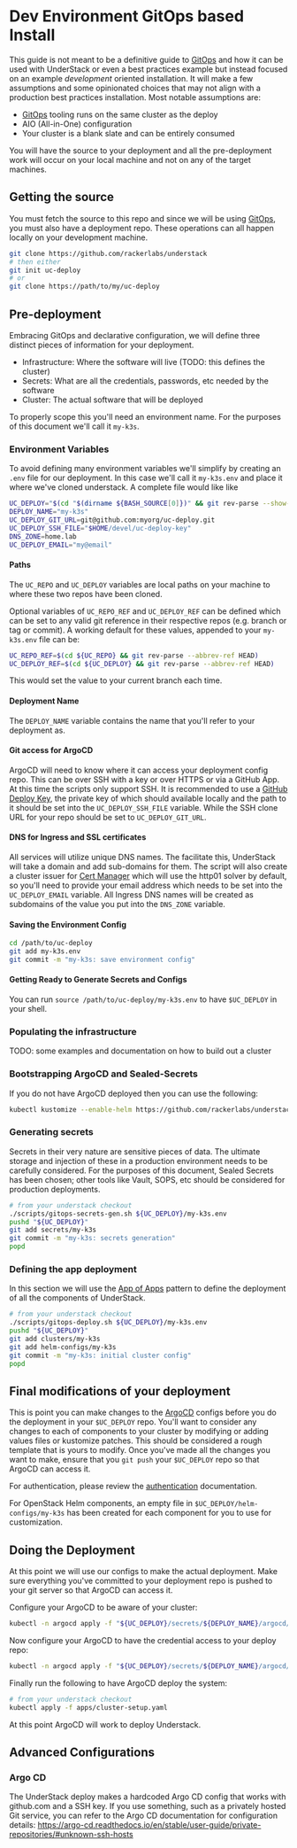# Dev Environment GitOps based Install

This guide is not meant to be a definitive guide to [GitOps][gitops] and
how it can be used with UnderStack or even a best practices example
but instead focused on an example _development_ oriented installation.
It will make a few assumptions and some opinionated choices that may
not align with a production best practices installation.
Most notable assumptions are:

- [GitOps][gitops] tooling runs on the same cluster as the deploy
- AIO (All-in-One) configuration
- Your cluster is a blank slate and can be entirely consumed

You will have the source to your deployment and all the pre-deployment
work will occur on your local machine and not on any of the target
machines.

## Getting the source

You must fetch the source to this repo and since we will be using
[GitOps][gitops], you must also have a deployment repo. These
operations can all happen locally on your development machine.

```bash
git clone https://github.com/rackerlabs/understack
# then either
git init uc-deploy
# or
git clone https://path/to/my/uc-deploy
```

## Pre-deployment

Embracing GitOps and declarative configuration, we will define three
distinct pieces of information for your deployment.

- Infrastructure: Where the software will live (TODO: this defines the cluster)
- Secrets: What are all the credentials, passwords, etc needed by the software
- Cluster: The actual software that will be deployed

To properly scope this you'll need an environment name. For the
purposes of this document we'll call it `my-k3s`.

### Environment Variables

To avoid defining many environment variables we'll simplify by creating an
`.env` file for our deployment. In this case we'll call it `my-k3s.env` and
place it where we've cloned understack. A complete file would like like

```bash title="/path/to/uc-deploy/my-k3s.env"
UC_DEPLOY="$(cd "$(dirname ${BASH_SOURCE[0]})" && git rev-parse --show-toplevel)"
DEPLOY_NAME="my-k3s"
UC_DEPLOY_GIT_URL=git@github.com:myorg/uc-deploy.git
UC_DEPLOY_SSH_FILE="$HOME/devel/uc-deploy-key"
DNS_ZONE=home.lab
UC_DEPLOY_EMAIL="my@email"
```

#### Paths

The `UC_REPO` and `UC_DEPLOY` variables are local paths on your machine to where
these two repos have been cloned.

Optional variables of `UC_REPO_REF` and `UC_DEPLOY_REF` can be defined which
can be set to any valid git reference in their respective repos (e.g. branch or tag or commit).
A working default for these values, appended to your `my-k3s.env` file can be:

```bash
UC_REPO_REF=$(cd ${UC_REPO} && git rev-parse --abbrev-ref HEAD)
UC_DEPLOY_REF=$(cd ${UC_DEPLOY} && git rev-parse --abbrev-ref HEAD)
```

This would set the value to your current branch each time.

#### Deployment Name

The `DEPLOY_NAME` variable contains the name that you'll refer to your
deployment as.

#### Git access for ArgoCD

ArgoCD will need to know where it can access your deployment config
repo. This can be over SSH with a key or over HTTPS or via a GitHub App.
At this time the scripts only support SSH. It is recommended to
use a [GitHub Deploy Key][gh-deploy-keys], the private key of which
should available locally and the path to it should be set into the
`UC_DEPLOY_SSH_FILE` variable. While the SSH clone URL for your repo
should be set to `UC_DEPLOY_GIT_URL`.

#### DNS for Ingress and SSL certificates

All services will utilize unique DNS names. The facilitate this, UnderStack
will take a domain and add sub-domains for them. The script will also create
a cluster issuer for [Cert Manager](https://cert-manager.io) which will use
the http01 solver by default, so you'll need to provide your email address
which needs to be set into the `UC_DEPLOY_EMAIL` variable.
All Ingress DNS names will be created as subdomains of the value you put
into the `DNS_ZONE` variable.

#### Saving the Environment Config

```bash
cd /path/to/uc-deploy
git add my-k3s.env
git commit -m "my-k3s: save environment config"
```

#### Getting Ready to Generate Secrets and Configs

You can run `source /path/to/uc-deploy/my-k3s.env` to have `$UC_DEPLOY` in
your shell.

### Populating the infrastructure

TODO: some examples and documentation on how to build out a cluster

### Bootstrapping ArgoCD and Sealed-Secrets

If you do not have ArgoCD deployed then you can use the following:

```bash
kubectl kustomize --enable-helm https://github.com/rackerlabs/understack/bootstrap/ | kubectl apply -f -
```

### Generating secrets

Secrets in their very nature are sensitive pieces of data. The ultimate
storage and injection of these in a production environment needs to be
carefully considered. For the purposes of this document, Sealed Secrets
has been chosen; other tools like Vault, SOPS, etc should be considered
for production deployments.

```bash
# from your understack checkout
./scripts/gitops-secrets-gen.sh ${UC_DEPLOY}/my-k3s.env
pushd "${UC_DEPLOY}"
git add secrets/my-k3s
git commit -m "my-k3s: secrets generation"
popd
```

### Defining the app deployment

In this section we will use the [App of Apps][app-of-apps] pattern to define
the deployment of all the components of UnderStack.

```bash
# from your understack checkout
./scripts/gitops-deploy.sh ${UC_DEPLOY}/my-k3s.env
pushd "${UC_DEPLOY}"
git add clusters/my-k3s
git add helm-configs/my-k3s
git commit -m "my-k3s: initial cluster config"
popd
```

## Final modifications of your deployment

This is point you can make changes to the [ArgoCD][argocd] configs before
you do the deployment in your `$UC_DEPLOY` repo. You'll want to consider
any changes to each of components to your cluster by modifying or adding
values files or kustomize patches. This should be considered a rough template
that is yours to modify. Once you've made all the changes you want to make,
ensure that you `git push` your `$UC_DEPLOY` repo so that ArgoCD can access it.

For authentication, please review the [authentication](auth.md) documentation.

For OpenStack Helm components, an empty file in `$UC_DEPLOY/helm-configs/my-k3s`
has been created for each component for you to use for customization.

## Doing the Deployment

At this point we will use our configs to make the actual deployment.
Make sure everything you've committed to your deployment repo is pushed
to your git server so that ArgoCD can access it.

Configure your ArgoCD to be aware of your cluster:

```bash
kubectl -n argocd apply -f "${UC_DEPLOY}/secrets/${DEPLOY_NAME}/argocd/secret-*-cluster.yaml"
```

Now configure your ArgoCD to have the credential access to your deploy repo:

```bash
kubectl -n argocd apply -f "${UC_DEPLOY}/secrets/${DEPLOY_NAME}/argocd/secret-deploy-repo.yaml"
```

Finally run the following to have ArgoCD deploy the system:

```bash
# from your understack checkout
kubectl apply -f apps/cluster-setup.yaml
```

At this point ArgoCD will work to deploy Understack.

[gitops]: <https://about.gitlab.com/topics/gitops/>
[app-of-apps]: <https://argo-cd.readthedocs.io/en/stable/operator-manual/cluster-bootstrapping/>
[argocd]: <https://argo-cd.readthedocs.io/en/stable/>
[gh-deploy-keys]: <https://docs.github.com/en/authentication/connecting-to-github-with-ssh/managing-deploy-keys#set-up-deploy-keys>

## Advanced Configurations

### Argo CD

The UnderStack deploy makes a hardcoded Argo CD config that works with github.com and a SSH key.
If you use something, such as a privately hosted Git service, you can refer to the Argo CD
documentation for configuration details: <https://argo-cd.readthedocs.io/en/stable/user-guide/private-repositories/#unknown-ssh-hosts>
